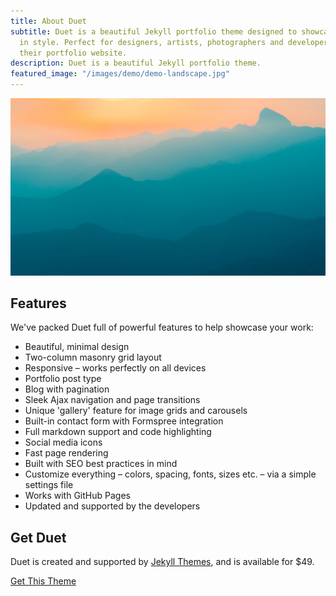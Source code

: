 ```yaml
---
title: About Duet
subtitle: Duet is a beautiful Jekyll portfolio theme designed to showcase your work
  in style. Perfect for designers, artists, photographers and developers to use for
  their portfolio website.
description: Duet is a beautiful Jekyll portfolio theme.
featured_image: "/images/demo/demo-landscape.jpg"
---
```


![](/images/demo/demo-landscape.jpg)

## Features

We've packed Duet full of powerful features to help showcase your work:

* Beautiful, minimal design
* Two-column masonry grid layout
* Responsive – works perfectly on all devices
* Portfolio post type
* Blog with pagination
* Sleek Ajax navigation and page transitions
* Unique 'gallery' feature for image grids and carousels
* Built-in contact form with Formspree integration
* Full markdown support and code highlighting
* Social media icons
* Fast page rendering
* Built with SEO best practices in mind
* Customize everything – colors, spacing, fonts, sizes etc. – via a simple settings file
* Works with GitHub Pages
* Updated and supported by the developers

## Get Duet

Duet is created and supported by [Jekyll Themes](https://jekyllthemes.io), and is available for $49.

<a href="https://jekyllthemes.io/theme/duet-portfolio-jekyll-theme" class="button button--large">Get This Theme</a>